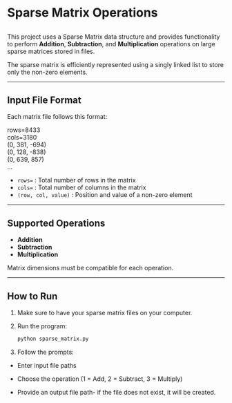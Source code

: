 # Sparse Matrix Operations

##
This project uses a Sparse Matrix data structure and provides functionality to perform **Addition**, **Subtraction**, and **Multiplication** operations on large sparse matrices stored in files. 

The sparse matrix is efficiently represented using a singly linked list to store only the non-zero elements.


---

## Input File Format

Each matrix file follows this format:

rows=8433 \
cols=3180 \
(0, 381, -694) \
(0, 128, -838) \
(0, 639, 857) \
...

- `rows=` : Total number of rows in the matrix  
- `cols=` : Total number of columns in the matrix  
- `(row, col, value)` : Position and value of a non-zero element

---

## Supported Operations

- **Addition**
- **Subtraction**
- **Multiplication**

Matrix dimensions must be compatible for each operation.

---

## How to Run

1. Make sure to have your sparse matrix files on your computer.

2. Run the program:
   ```bash
   python sparse_matrix.py

3. Follow the prompts:

- Enter input file paths

- Choose the operation (1 = Add, 2 = Subtract, 3 = Multiply)

- Provide an output file path- if the file does not exist, it will be created. 